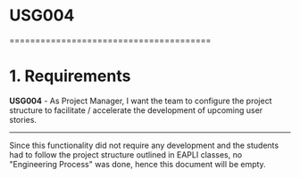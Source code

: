 # USG004
=======================================

# 1. Requirements

**USG004** -  As Project Manager, I want the team to configure the project structure to facilitate / accelerate the development of upcoming user stories.
___

Since this functionality did not require any development and the students had to follow the project structure outlined in EAPLI classes, no "Engineering Process" was done, hence this document will be empty.
